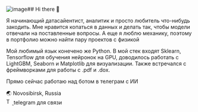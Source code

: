 ![image](https://github.com/user-attachments/assets/1a5faadd-891a-4617-9a59-7da209eba3f8)## Hi there 👋

Я начинающий датасайентист, аналитик и просто любитель что-нибудь закодить.
Мне нравится копаться в данных и делать так, чтобы модели отвечали на поставленные вопросы.
А еще я люблю механику, поэтому в портфолио можно найти пару проектов с физикой

Мой любимый язык конечено же Python.
В мой стек входят Sklearn, Tensorflow для обучения нейронок на GPU, доводилось работать с LightGBM, Seaborn и Matplotlib для визуализации.
Также встречался с фреймворками для работы с .pdf и .dox.

Прямо сейчас работаю над ботом в телеграм с ИИ

🌏 Novosibirsk, Russia  
<a href="https://t.me/sergey_dzh">
  <img src="https://icons-for-free.com/iff/png/256/telegram-1331550893597324235.png" alt="Telegram" width="16" height="16">
</a> telegram для связи
